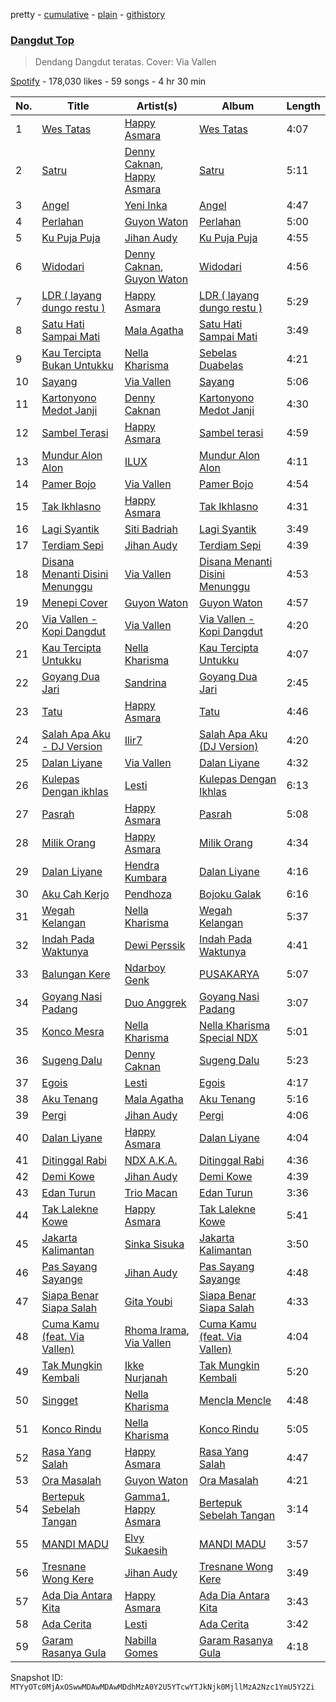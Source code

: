 pretty - [cumulative](/playlists/cumulative/37i9dQZF1DWUWbdikWtt34.md) - [plain](/playlists/plain/37i9dQZF1DWUWbdikWtt34) - [githistory](https://github.githistory.xyz/mackorone/spotify-playlist-archive/blob/main/playlists/plain/37i9dQZF1DWUWbdikWtt34)

### [Dangdut Top](https://open.spotify.com/playlist/37i9dQZF1DWUWbdikWtt34)

> Dendang Dangdut teratas\. Cover: Via Vallen

[Spotify](https://open.spotify.com/user/spotify) - 178,030 likes - 59 songs - 4 hr 30 min

| No. | Title | Artist(s) | Album | Length |
|---|---|---|---|---|
| 1 | [Wes Tatas](https://open.spotify.com/track/6lj2zxgzTxHixfcJEXVXU4) | [Happy Asmara](https://open.spotify.com/artist/5423rMdVbchY2cgu0GgH5X) | [Wes Tatas](https://open.spotify.com/album/7GyQBS8Do8vA5j2o4l1pqK) | 4:07 |
| 2 | [Satru](https://open.spotify.com/track/0kiLz3NcF1LMbn97OCTlgJ) | [Denny Caknan](https://open.spotify.com/artist/3Gr3opnAGpJiTowsTyJFWG), [Happy Asmara](https://open.spotify.com/artist/5423rMdVbchY2cgu0GgH5X) | [Satru](https://open.spotify.com/album/6iVngjCW7DXIg4Q5f60OVi) | 5:11 |
| 3 | [Angel](https://open.spotify.com/track/1J6ws7eOvY1GKzTdd3rrau) | [Yeni Inka](https://open.spotify.com/artist/3coxJnIe9n8Uz82x5eSTrv) | [Angel](https://open.spotify.com/album/27YY9UwgvQI4sQ6PR1FFUq) | 4:47 |
| 4 | [Perlahan](https://open.spotify.com/track/01TdkJ0lorIzBsdks8X1Tb) | [Guyon Waton](https://open.spotify.com/artist/5CROBjCskHMjRlerJor7Gx) | [Perlahan](https://open.spotify.com/album/13KPnJMze6Ndt2u2KgSrtG) | 5:00 |
| 5 | [Ku Puja Puja](https://open.spotify.com/track/13p3Fu1HTCPsUXQ8JGxVEz) | [Jihan Audy](https://open.spotify.com/artist/7KlMqMCZbUE9rYpa95R2CV) | [Ku Puja Puja](https://open.spotify.com/album/7xH7H47nIFy8825YlQPeTv) | 4:55 |
| 6 | [Widodari](https://open.spotify.com/track/6NboFmEGgwlzpVG7dFfJUV) | [Denny Caknan](https://open.spotify.com/artist/3Gr3opnAGpJiTowsTyJFWG), [Guyon Waton](https://open.spotify.com/artist/1RvWutp1Mzoo49lZw3sHzw) | [Widodari](https://open.spotify.com/album/43jrtZTMIedkZMxTpfWCxa) | 4:56 |
| 7 | [LDR \( layang dungo restu \)](https://open.spotify.com/track/0tcEJ791a3aF6pTusqkJep) | [Happy Asmara](https://open.spotify.com/artist/5423rMdVbchY2cgu0GgH5X) | [LDR \( layang dungo restu \)](https://open.spotify.com/album/4e5KcsAGBMNwbfuDBspCRe) | 5:29 |
| 8 | [Satu Hati Sampai Mati](https://open.spotify.com/track/5L51wafs3f9Kd9rWSSoK3k) | [Mala Agatha](https://open.spotify.com/artist/4KXTUUytwGCyfH4aOAd4vB) | [Satu Hati Sampai Mati](https://open.spotify.com/album/0NdTR19Y6d5yS3eTRjnoEz) | 3:49 |
| 9 | [Kau Tercipta Bukan Untukku](https://open.spotify.com/track/2q9f86CdlaXOr6vD3HJK6R) | [Nella Kharisma](https://open.spotify.com/artist/2GwILMQr37VYZiTgC5fXUq) | [Sebelas Duabelas](https://open.spotify.com/album/6deRNyvv7AgrJWaA9xx5u8) | 4:21 |
| 10 | [Sayang](https://open.spotify.com/track/1cs5LFOcznflbTzEKDPXCx) | [Via Vallen](https://open.spotify.com/artist/6vnVPM49Yl9LSGqhnLAh1f) | [Sayang](https://open.spotify.com/album/5GuZuYBsOhtIe0xW50jCwm) | 5:06 |
| 11 | [Kartonyono Medot Janji](https://open.spotify.com/track/6bnCgtR9tDcADREMONA91t) | [Denny Caknan](https://open.spotify.com/artist/3Gr3opnAGpJiTowsTyJFWG) | [Kartonyono Medot Janji](https://open.spotify.com/album/0WlqBbLuZrAOgh6asdiign) | 4:30 |
| 12 | [Sambel Terasi](https://open.spotify.com/track/1i1vBILMIPrdSykyIHS6JV) | [Happy Asmara](https://open.spotify.com/artist/5423rMdVbchY2cgu0GgH5X) | [Sambel terasi](https://open.spotify.com/album/1AH9wWrPKRzvydpQLk2ta1) | 4:59 |
| 13 | [Mundur Alon Alon](https://open.spotify.com/track/79mIVkf9j6wtG23QNkKfxZ) | [ILUX](https://open.spotify.com/artist/1GqTmXUOowfkWW1Ozg44bt) | [Mundur Alon Alon](https://open.spotify.com/album/6d3P0uJ5yNcZ0jkZRmIWmU) | 4:11 |
| 14 | [Pamer Bojo](https://open.spotify.com/track/6YbECT4fvOJE1CdvisQURa) | [Via Vallen](https://open.spotify.com/artist/6vnVPM49Yl9LSGqhnLAh1f) | [Pamer Bojo](https://open.spotify.com/album/7BJWsDmLqH8bWqIlzrqCxn) | 4:54 |
| 15 | [Tak Ikhlasno](https://open.spotify.com/track/4h8rT4tUL27KwIznPur58B) | [Happy Asmara](https://open.spotify.com/artist/5423rMdVbchY2cgu0GgH5X) | [Tak Ikhlasno](https://open.spotify.com/album/2n0favF8lI3Tv4y8dIQBbY) | 4:31 |
| 16 | [Lagi Syantik](https://open.spotify.com/track/2t65pJQA9BpPXehQLkOydo) | [Siti Badriah](https://open.spotify.com/artist/7uFoXSuGpa1zjda9SgmqFk) | [Lagi Syantik](https://open.spotify.com/album/0IQVxZ7YaLlnnoy4v7I61t) | 3:49 |
| 17 | [Terdiam Sepi](https://open.spotify.com/track/0o6Pfgqbq7kQBd1uYpf6Ds) | [Jihan Audy](https://open.spotify.com/artist/7KlMqMCZbUE9rYpa95R2CV) | [Terdiam Sepi](https://open.spotify.com/album/5NEDhtZJZg1QhcloFWRPhc) | 4:39 |
| 18 | [Disana Menanti Disini Menunggu](https://open.spotify.com/track/2duwSgIaCDp6hKV106uhPf) | [Via Vallen](https://open.spotify.com/artist/6vnVPM49Yl9LSGqhnLAh1f) | [Disana Menanti Disini Menunggu](https://open.spotify.com/album/2wAZfFwKQClDtenYYVPQ66) | 4:53 |
| 19 | [Menepi Cover](https://open.spotify.com/track/1merjIVhdrKOOdolcYhn3v) | [Guyon Waton](https://open.spotify.com/artist/5CROBjCskHMjRlerJor7Gx) | [Guyon Waton](https://open.spotify.com/album/1Or1VyBgYsWqszX54hhEu3) | 4:57 |
| 20 | [Via Vallen \- Kopi Dangdut](https://open.spotify.com/track/18MnWJxYUKfI3UQfemPCyJ) | [Via Vallen](https://open.spotify.com/artist/6vnVPM49Yl9LSGqhnLAh1f) | [Via Vallen \- Kopi Dangdut](https://open.spotify.com/album/79KEBVLIcSYF1L9fjIBsQT) | 4:20 |
| 21 | [Kau Tercipta Untukku](https://open.spotify.com/track/0NfWMu3zA2v4ymR2pWiXV9) | [Nella Kharisma](https://open.spotify.com/artist/2GwILMQr37VYZiTgC5fXUq) | [Kau Tercipta Untukku](https://open.spotify.com/album/1zpXdr3kkwZF8RKMz4vi72) | 4:07 |
| 22 | [Goyang Dua Jari](https://open.spotify.com/track/4iAHwaR6q8NPn0LQUZ8E0g) | [Sandrina](https://open.spotify.com/artist/7j2KcU3ogpP9jtAsomBNwA) | [Goyang Dua Jari](https://open.spotify.com/album/2J9oHWko5w4Xsm96yuXiSD) | 2:45 |
| 23 | [Tatu](https://open.spotify.com/track/6Mp5wge6ri9XgqcQqMJVyb) | [Happy Asmara](https://open.spotify.com/artist/5423rMdVbchY2cgu0GgH5X) | [Tatu](https://open.spotify.com/album/2u8kGA8Duva5Dxruf7NyxH) | 4:46 |
| 24 | [Salah Apa Aku \- DJ Version](https://open.spotify.com/track/4TZ6sKMb5qdsBijn7GAosK) | [Ilir7](https://open.spotify.com/artist/2Qq9xKJKNbWzXQpO9ueKwc) | [Salah Apa Aku \(DJ Version\)](https://open.spotify.com/album/6jgucnuziyH4ihofeI625E) | 4:20 |
| 25 | [Dalan Liyane](https://open.spotify.com/track/3o9aRNDVtfpw4JtramprZx) | [Via Vallen](https://open.spotify.com/artist/6vnVPM49Yl9LSGqhnLAh1f) | [Dalan Liyane](https://open.spotify.com/album/7oNL1mQRBJyqK5U94WCNAg) | 4:32 |
| 26 | [Kulepas Dengan ikhlas](https://open.spotify.com/track/0MMgF49ViaGpAonpNRbavI) | [Lesti](https://open.spotify.com/artist/4Brw5KASFH1RpDEfdtzsJB) | [Kulepas Dengan Ikhlas](https://open.spotify.com/album/26nVfbBouNRMtdDOCn3Zq0) | 6:13 |
| 27 | [Pasrah](https://open.spotify.com/track/5PjYZaJLP6g0iZJq7xWlLb) | [Happy Asmara](https://open.spotify.com/artist/5423rMdVbchY2cgu0GgH5X) | [Pasrah](https://open.spotify.com/album/7JPYB9gYfYyu2vCBmwVnRP) | 5:08 |
| 28 | [Milik Orang](https://open.spotify.com/track/0dWWC789aUr6pP3wjcKrn7) | [Happy Asmara](https://open.spotify.com/artist/5423rMdVbchY2cgu0GgH5X) | [Milik Orang](https://open.spotify.com/album/5AWojPeB0TaNQxevK7qAZE) | 4:34 |
| 29 | [Dalan Liyane](https://open.spotify.com/track/14DyVmkBiTzhcGQg1udF9o) | [Hendra Kumbara](https://open.spotify.com/artist/2n5g6GMUmSCommxT8NHNPa) | [Dalan Liyane](https://open.spotify.com/album/25k6Y3OXSiOk4LBthG4Qjb) | 4:16 |
| 30 | [Aku Cah Kerjo](https://open.spotify.com/track/5lFBEfhO3S846OWXoF8kgH) | [Pendhoza](https://open.spotify.com/artist/7pv4pK2Q3iHVi0cfT1xlSQ) | [Bojoku Galak](https://open.spotify.com/album/2PF24cRBneDg0TBN2WKTh3) | 6:16 |
| 31 | [Wegah Kelangan](https://open.spotify.com/track/3FtPcb4xIlwsGkX3PWIhtf) | [Nella Kharisma](https://open.spotify.com/artist/2GwILMQr37VYZiTgC5fXUq) | [Wegah Kelangan](https://open.spotify.com/album/75qiVGtr5iSPAr380gShrq) | 5:37 |
| 32 | [Indah Pada Waktunya](https://open.spotify.com/track/2EPSzjMwz0sCVwx0GUYjYa) | [Dewi Perssik](https://open.spotify.com/artist/1mX7WgTa4SubvAy0uxThYp) | [Indah Pada Waktunya](https://open.spotify.com/album/3aVuf3v7nr5qlcrNpFJ6D2) | 4:41 |
| 33 | [Balungan Kere](https://open.spotify.com/track/7kmkGZEE6KSciuxQYDcKTV) | [Ndarboy Genk](https://open.spotify.com/artist/7FHGSpmUoIkL2hG6T0qvrJ) | [PUSAKARYA](https://open.spotify.com/album/3bFsqB0xYs8nAkcw2R1vwq) | 5:07 |
| 34 | [Goyang Nasi Padang](https://open.spotify.com/track/3zS02VGXpRYeXSsif1QxRM) | [Duo Anggrek](https://open.spotify.com/artist/05zjnanXgP7Rh5YJG6fqKx) | [Goyang Nasi Padang](https://open.spotify.com/album/7k86TETd5hMeUyX32ifK2j) | 3:07 |
| 35 | [Konco Mesra](https://open.spotify.com/track/2ey0HK2pXI9y5cIW5NqFLj) | [Nella Kharisma](https://open.spotify.com/artist/2GwILMQr37VYZiTgC5fXUq) | [Nella Kharisma Special NDX](https://open.spotify.com/album/5lJx0J2xoruceOPUDWUDDD) | 5:01 |
| 36 | [Sugeng Dalu](https://open.spotify.com/track/0qyzO8E6IBxZv48FG9R3KQ) | [Denny Caknan](https://open.spotify.com/artist/3Gr3opnAGpJiTowsTyJFWG) | [Sugeng Dalu](https://open.spotify.com/album/1dZX3QreXQ3V257tr93SJI) | 5:23 |
| 37 | [Egois](https://open.spotify.com/track/4avHigwVYoL7TD48EhcNFK) | [Lesti](https://open.spotify.com/artist/4Brw5KASFH1RpDEfdtzsJB) | [Egois](https://open.spotify.com/album/4wnJOz5Oeg9tVK7MonAwnt) | 4:17 |
| 38 | [Aku Tenang](https://open.spotify.com/track/75lsA8cwe9Pa7AhkFlgMMF) | [Mala Agatha](https://open.spotify.com/artist/4KXTUUytwGCyfH4aOAd4vB) | [Aku Tenang](https://open.spotify.com/album/1m7WB75FF5bN5IsijB996S) | 5:16 |
| 39 | [Pergi](https://open.spotify.com/track/6QCnymtBJNwdv6pIipGk4T) | [Jihan Audy](https://open.spotify.com/artist/7KlMqMCZbUE9rYpa95R2CV) | [Pergi](https://open.spotify.com/album/1VDEAgE1vlNpwTrBbpSG2Y) | 4:06 |
| 40 | [Dalan Liyane](https://open.spotify.com/track/0500gMP5UyLXs1HSuLOnBD) | [Happy Asmara](https://open.spotify.com/artist/5423rMdVbchY2cgu0GgH5X) | [Dalan Liyane](https://open.spotify.com/album/2uXWRk8gpYuaYI7LkaD8NS) | 4:04 |
| 41 | [Ditinggal Rabi](https://open.spotify.com/track/5q7e84OjA1D5GF4XYoybtb) | [NDX A.K.A.](https://open.spotify.com/artist/1IDBhlpDyKr53UKKxXRHXD) | [Ditinggal Rabi](https://open.spotify.com/album/0XkdWnMJXBzQfMT2RwQ7ej) | 4:36 |
| 42 | [Demi Kowe](https://open.spotify.com/track/4g3vLzLkRxMEecxiIl12so) | [Jihan Audy](https://open.spotify.com/artist/7KlMqMCZbUE9rYpa95R2CV) | [Demi Kowe](https://open.spotify.com/album/2DF8m8378NlyK2vRmwpBfj) | 4:39 |
| 43 | [Edan Turun](https://open.spotify.com/track/1BWvBsPoBT8rciQPQBBjgw) | [Trio Macan](https://open.spotify.com/artist/2AGgCwZcIbShC78asA0loE) | [Edan Turun](https://open.spotify.com/album/5Dpm6QGDrTVpKDRlj1SEqm) | 3:36 |
| 44 | [Tak Lalekne Kowe](https://open.spotify.com/track/5Qj0PtT0uCwEX3IuWiHLt9) | [Happy Asmara](https://open.spotify.com/artist/5423rMdVbchY2cgu0GgH5X) | [Tak Lalekne Kowe](https://open.spotify.com/album/7Mrs9ngZquGRsZSkR1HIE7) | 5:41 |
| 45 | [Jakarta Kalimantan](https://open.spotify.com/track/2xN7UiLrcbu5w5Gn52Kqiy) | [Sinka Sisuka](https://open.spotify.com/artist/4kFQEmcuWSQUX91Q1KQflA) | [Jakarta Kalimantan](https://open.spotify.com/album/2x8MraY8UBPMfTxVDUQ8fq) | 3:50 |
| 46 | [Pas Sayang Sayange](https://open.spotify.com/track/2kqTWTajdr0t4PQfeOkcnp) | [Jihan Audy](https://open.spotify.com/artist/7KlMqMCZbUE9rYpa95R2CV) | [Pas Sayang Sayange](https://open.spotify.com/album/17QcdedIFHIn2Lns6dLSjc) | 4:48 |
| 47 | [Siapa Benar Siapa Salah](https://open.spotify.com/track/5tvW2B5gk0H5boGqVuHFLL) | [Gita Youbi](https://open.spotify.com/artist/1tjEjf3iIYPMTo0bOSZjcU) | [Siapa Benar Siapa Salah](https://open.spotify.com/album/59OrcFyOttYw7F3fZ1aT91) | 4:33 |
| 48 | [Cuma Kamu \(feat\. Via Vallen\)](https://open.spotify.com/track/5qfF8hoLmH6wCeHZzhqz4l) | [Rhoma Irama](https://open.spotify.com/artist/4rlC2lgVD1tfilqgJxEPIW), [Via Vallen](https://open.spotify.com/artist/6vnVPM49Yl9LSGqhnLAh1f) | [Cuma Kamu \(feat\. Via Vallen\)](https://open.spotify.com/album/4JGs61xAzqTVHt8xURldZ8) | 4:04 |
| 49 | [Tak Mungkin Kembali](https://open.spotify.com/track/3NCPT1Ll3BC2OiaCbYkwgz) | [Ikke Nurjanah](https://open.spotify.com/artist/14eVM8s1mDJhnC4etvhFNn) | [Tak Mungkin Kembali](https://open.spotify.com/album/0jO3LcdJTkucjLxGF3M0yx) | 5:20 |
| 50 | [Singget](https://open.spotify.com/track/0I2YNuPlmHa6TRB2zMYEgk) | [Nella Kharisma](https://open.spotify.com/artist/2GwILMQr37VYZiTgC5fXUq) | [Mencla Mencle](https://open.spotify.com/album/6hWZu25i1sVgsbLxn0phE5) | 4:48 |
| 51 | [Konco Rindu](https://open.spotify.com/track/5KXY2olwTQxjhbX6plooNV) | [Nella Kharisma](https://open.spotify.com/artist/2GwILMQr37VYZiTgC5fXUq) | [Konco Rindu](https://open.spotify.com/album/4zoCn0RSzcqyAvf3gEjn1i) | 5:05 |
| 52 | [Rasa Yang Salah](https://open.spotify.com/track/2j0nGluWGv7bUS7CihEPXH) | [Happy Asmara](https://open.spotify.com/artist/5423rMdVbchY2cgu0GgH5X) | [Rasa Yang Salah](https://open.spotify.com/album/6jVMOyooGnu49SsAZyuObH) | 4:47 |
| 53 | [Ora Masalah](https://open.spotify.com/track/6QltkHtHO3XSl4w78rD5yV) | [Guyon Waton](https://open.spotify.com/artist/5CROBjCskHMjRlerJor7Gx) | [Ora Masalah](https://open.spotify.com/album/3CIYsMMFhjmGiNNLm587F0) | 4:21 |
| 54 | [Bertepuk Sebelah Tangan](https://open.spotify.com/track/76IJq5eOqctxtHGyuEwF5Y) | [Gamma1](https://open.spotify.com/artist/4c4TlVWGSvRk1mBfZdYsnX), [Happy Asmara](https://open.spotify.com/artist/5423rMdVbchY2cgu0GgH5X) | [Bertepuk Sebelah Tangan](https://open.spotify.com/album/5A02IkD5iJF61AkW368oHI) | 3:14 |
| 55 | [MANDI MADU](https://open.spotify.com/track/3pp46cFnbZd0gFm6FwvPyL) | [Elvy Sukaesih](https://open.spotify.com/artist/0yXW1N9QI9cp5Lw2Wdle8Q) | [MANDI MADU](https://open.spotify.com/album/2QPyodnyZngiTLtR5l5L5L) | 3:57 |
| 56 | [Tresnane Wong Kere](https://open.spotify.com/track/4ig8rr39dqGCM27aJcmCz5) | [Jihan Audy](https://open.spotify.com/artist/7KlMqMCZbUE9rYpa95R2CV) | [Tresnane Wong Kere](https://open.spotify.com/album/7vNxqBRt7gBPlrjwRWwXdb) | 3:49 |
| 57 | [Ada Dia Antara Kita](https://open.spotify.com/track/5NBFdXpSQM9bcJPFvU4Rrb) | [Happy Asmara](https://open.spotify.com/artist/5423rMdVbchY2cgu0GgH5X) | [Ada Dia Antara Kita](https://open.spotify.com/album/60eciJ0xs7alQ8NhJFz9pc) | 3:43 |
| 58 | [Ada Cerita](https://open.spotify.com/track/3UQldVp9e0dWy72Kb6pQW6) | [Lesti](https://open.spotify.com/artist/4Brw5KASFH1RpDEfdtzsJB) | [Ada Cerita](https://open.spotify.com/album/6U9TkrXKstXYQjcBqAHCJR) | 3:42 |
| 59 | [Garam Rasanya Gula](https://open.spotify.com/track/14XsJn6NhFfRhjt3DLCov2) | [Nabilla Gomes](https://open.spotify.com/artist/6ivuhvyIqTHWSUXinAOcyQ) | [Garam Rasanya Gula](https://open.spotify.com/album/1ZfC7jspXMGt9eWOKW8G37) | 4:18 |

Snapshot ID: `MTYyOTc0MjAxOSwwMDAwMDAwMDdhMzA0Y2U5YTcwYTJkNjk0MjllMzA2Nzc1YmU5Y2Zi`
